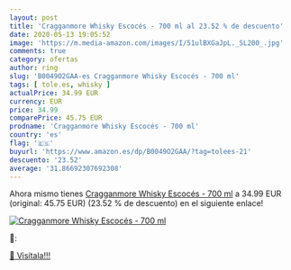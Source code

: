 ```yaml
---
layout: post
title: 'Cragganmore Whisky Escocés - 700 ml al 23.52 % de descuento'
date: 2020-05-13 19:05:52
image: 'https://m.media-amazon.com/images/I/51ulBXGaJpL._SL200_.jpg'
comments: true
category: ofertas
author: ring
slug: 'B0049O2GAA-es Cragganmore Whisky Escocés - 700 ml'
tags: [ tole.es, whisky ]
actualPrice: 34.99 EUR
currency: EUR
price: 34.99
comparePrice: 45.75 EUR
prodname: 'Cragganmore Whisky Escocés - 700 ml'
country: 'es'
flag: '🇪🇸'
buyurl: 'https://www.amazon.es/dp/B0049O2GAA/?tag=tolees-21'
descuento: '23.52'
average: '31.86692307692308'
---
```


Ahora mismo tienes [Cragganmore Whisky Escocés - 700 ml](https://www.amazon.es/dp/B0049O2GAA/?tag=tolees-21) a 34.99 EUR (original: 45.75 EUR) (23.52 %  de descuento) en el siguiente enlace!

[![Cragganmore Whisky Escocés - 700 ml](https://m.media-amazon.com/images/I/51ulBXGaJpL._SL200_.jpg)](https://www.amazon.es/dp/B0049O2GAA/?tag=tolees-21)

🔎:


[🛒 Visítala!!!](https://www.amazon.es/dp/B0049O2GAA/?tag=tolees-21)
